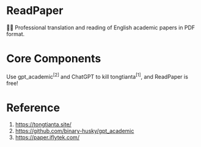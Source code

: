 # ReadPaper

🧑‍🚀 Professional translation and reading of English academic papers in PDF format.

# Core Components

Use gpt_academic<sup>[2]</sup> and ChatGPT to kill tongtianta<sup>[1]</sup>, and ReadPaper is free!

# Reference

1. https://tongtianta.site/
2. https://github.com/binary-husky/gpt_academic
3. https://paper.iflytek.com/
